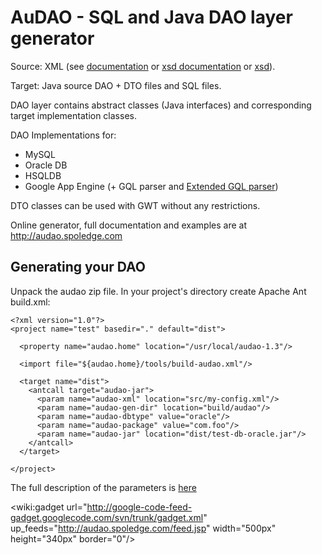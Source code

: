 # AuDAO - SQL and Java DAO layer generator #

Source: XML (see [documentation](http://audao.spoledge.com/doc-index.html) or [xsd documentation](http://audao.spoledge.com/audao.html) or [xsd](http://audao.spoledge.com/audao.xsd)).

Target: Java source DAO + DTO files and SQL files.

DAO layer contains abstract classes (Java interfaces) and corresponding target implementation classes.

DAO Implementations for:
  * MySQL
  * Oracle DB
  * HSQLDB
  * Google App Engine (+ GQL parser and [Extended GQL parser](ExtendedGQLParser.md))

DTO classes can be used with GWT without any restrictions.

Online generator, full documentation and examples are at http://audao.spoledge.com

## Generating your DAO ##

Unpack the audao zip file. In your project's directory create Apache Ant build.xml:

```
<?xml version="1.0"?>
<project name="test" basedir="." default="dist">

  <property name="audao.home" location="/usr/local/audao-1.3"/>

  <import file="${audao.home}/tools/build-audao.xml"/>

  <target name="dist">
    <antcall target="audao-jar">
      <param name="audao-xml" location="src/my-config.xml"/>
      <param name="audao-gen-dir" location="build/audao"/>
      <param name="audao-dbtype" value="oracle"/>
      <param name="audao-package" value="com.foo"/>
      <param name="audao-jar" location="dist/test-db-oracle.jar"/>
    </antcall>
  </target>

</project>
```

The full description of the parameters is [here](http://audao.spoledge.com/doc-generator-tools.html#ant_tools)

<wiki:gadget url="http://google-code-feed-gadget.googlecode.com/svn/trunk/gadget.xml" up\_feeds="http://audao.spoledge.com/feed.jsp" width="500px" height="340px" border="0"/>